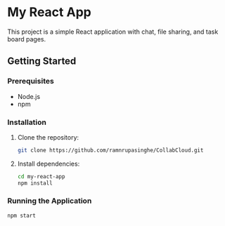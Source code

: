 # My React App

This project is a simple React application with chat, file sharing, and task board pages.

## Getting Started

### Prerequisites

- Node.js
- npm

### Installation

1. Clone the repository:
    ```sh
    git clone https://github.com/ramnrupasinghe/CollabCloud.git
    ```
2. Install dependencies:
    ```sh
    cd my-react-app
    npm install
    ```

### Running the Application

```sh
npm start
